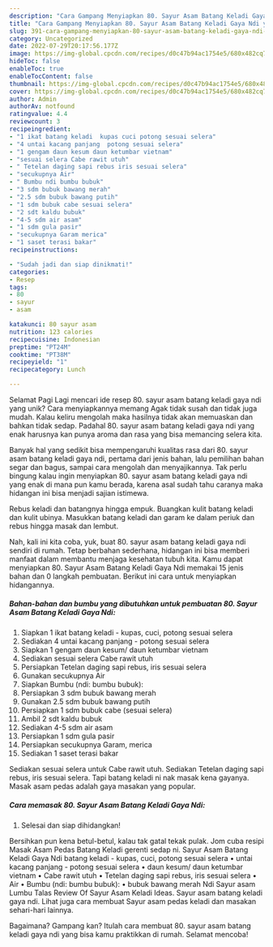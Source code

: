 ```yaml
---
description: "Cara Gampang Menyiapkan 80. Sayur Asam Batang Keladi Gaya Ndi yang Enak"
title: "Cara Gampang Menyiapkan 80. Sayur Asam Batang Keladi Gaya Ndi yang Enak"
slug: 391-cara-gampang-menyiapkan-80-sayur-asam-batang-keladi-gaya-ndi-yang-enak
category: Uncategorized
date: 2022-07-29T20:17:56.177Z
image: https://img-global.cpcdn.com/recipes/d0c47b94ac1754e5/680x482cq70/80-sayur-asam-batang-keladi-gaya-ndi-foto-resep-utama.jpg
hideToc: false
enableToc: true
enableTocContent: false
thumbnail: https://img-global.cpcdn.com/recipes/d0c47b94ac1754e5/680x482cq70/80-sayur-asam-batang-keladi-gaya-ndi-foto-resep-utama.jpg
cover: https://img-global.cpcdn.com/recipes/d0c47b94ac1754e5/680x482cq70/80-sayur-asam-batang-keladi-gaya-ndi-foto-resep-utama.jpg
author: Admin
authorAv: notfound
ratingvalue: 4.4
reviewcount: 3
recipeingredient:
- "1 ikat batang keladi  kupas cuci potong sesuai selera"
- "4 untai kacang panjang  potong sesuai selera"
- "1 gengam daun kesum daun ketumbar vietnam"
- "sesuai selera Cabe rawit utuh"
- " Tetelan daging sapi rebus iris sesuai selera"
- "secukupnya Air"
- " Bumbu ndi bumbu bubuk"
- "3 sdm bubuk bawang merah"
- "2.5 sdm bubuk bawang putih"
- "1 sdm bubuk cabe sesuai selera"
- "2 sdt kaldu bubuk"
- "4-5 sdm air asam"
- "1 sdm gula pasir"
- "secukupnya Garam merica"
- "1 saset terasi bakar"
recipeinstructions:

- "Sudah jadi dan siap dinikmati!"
categories:
- Resep
tags:
- 80
- sayur
- asam

katakunci: 80 sayur asam 
nutrition: 123 calories
recipecuisine: Indonesian
preptime: "PT24M"
cooktime: "PT38M"
recipeyield: "1"
recipecategory: Lunch

---
```



Selamat Pagi Lagi mencari ide resep 80. sayur asam batang keladi gaya ndi yang unik? Cara menyiapkannya memang Agak tidak susah dan tidak juga mudah. Kalau keliru mengolah maka hasilnya tidak akan memuaskan dan bahkan tidak sedap. Padahal 80. sayur asam batang keladi gaya ndi yang enak harusnya kan punya aroma dan rasa yang bisa memancing selera kita.


Banyak hal yang sedikit bisa mempengaruhi kualitas rasa dari 80. sayur asam batang keladi gaya ndi, pertama dari jenis bahan, lalu pemilihan bahan segar dan bagus, sampai cara mengolah dan menyajikannya. Tak perlu bingung kalau ingin menyiapkan 80. sayur asam batang keladi gaya ndi yang enak di mana pun kamu berada, karena asal sudah tahu caranya maka hidangan ini bisa menjadi sajian istimewa.

Rebus keladi dan batangnya hingga empuk. Buangkan kulit batang keladi dan kulit ubinya. Masukkan batang keladi dan garam ke dalam periuk dan rebus hingga masak dan lembut.


Nah, kali ini kita coba, yuk, buat 80. sayur asam batang keladi gaya ndi sendiri di rumah. Tetap berbahan sederhana, hidangan ini bisa memberi manfaat dalam membantu menjaga kesehatan tubuh kita. Kamu dapat menyiapkan 80. Sayur Asam Batang Keladi Gaya Ndi memakai 15 jenis bahan dan 0 langkah pembuatan. Berikut ini cara untuk menyiapkan hidangannya.

<!--inarticleads1-->

##### Bahan-bahan dan bumbu yang dibutuhkan untuk pembuatan 80. Sayur Asam Batang Keladi Gaya Ndi:

1. Siapkan 1 ikat batang keladi - kupas, cuci, potong sesuai selera
1. Sediakan 4 untai kacang panjang - potong sesuai selera
1. Siapkan 1 gengam daun kesum/ daun ketumbar vietnam
1. Sediakan sesuai selera Cabe rawit utuh
1. Persiapkan  Tetelan daging sapi rebus, iris sesuai selera
1. Gunakan secukupnya Air
1. Siapkan  Bumbu (ndi: bumbu bubuk):
1. Persiapkan 3 sdm bubuk bawang merah
1. Gunakan 2.5 sdm bubuk bawang putih
1. Persiapkan 1 sdm bubuk cabe (sesuai selera)
1. Ambil 2 sdt kaldu bubuk
1. Sediakan 4-5 sdm air asam
1. Persiapkan 1 sdm gula pasir
1. Persiapkan secukupnya Garam, merica
1. Sediakan 1 saset terasi bakar


Sediakan sesuai selera untuk Cabe rawit utuh. Sediakan Tetelan daging sapi rebus, iris sesuai selera. Tapi batang keladi ni nak masak kena gayanya. Masak asam pedas adalah gaya masakan yang popular. 

<!--inarticleads2-->

##### Cara memasak 80. Sayur Asam Batang Keladi Gaya Ndi:


1. Selesai dan siap dihidangkan!

Bersihkan pun kena betul-betul, kalau tak gatal tekak pulak. Jom cuba resipi Masak Asam Pedas Batang Keladi gerenti sedap ni. Sayur Asam Batang Keladi Gaya Ndi batang keladi - kupas, cuci, potong sesuai selera • untai kacang panjang - potong sesuai selera • daun kesum/ daun ketumbar vietnam • Cabe rawit utuh • Tetelan daging sapi rebus, iris sesuai selera • Air • Bumbu (ndi: bumbu bubuk): • bubuk bawang merah Ndi Sayur asam Lumbu Talas Review Of Sayur Asam Keladi Ideas. Sayur asam batang keladi gaya ndi. Lihat juga cara membuat Sayur asam pedas keladi dan masakan sehari-hari lainnya. 

Bagaimana? Gampang kan? Itulah cara membuat 80. sayur asam batang keladi gaya ndi yang bisa kamu praktikkan di rumah. Selamat mencoba!
